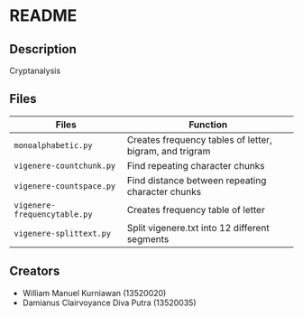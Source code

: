 # README

## Description

Cryptanalysis

## Files

| Files               | Function                                                |
| ------------------- | ------------------------------------------------------- |
| `monoalphabetic.py` | Creates frequency tables of letter, bigram, and trigram |
| `vigenere-countchunk.py` | Find repeating character chunks |
| `vigenere-countspace.py` | Find distance between repeating character chunks |
| `vigenere-frequencytable.py` | Creates frequency table of letter |
| `vigenere-splittext.py` | Split vigenere.txt into 12 different segments |

## Creators

- William Manuel Kurniawan (13520020)
- Damianus Clairvoyance Diva Putra (13520035)

